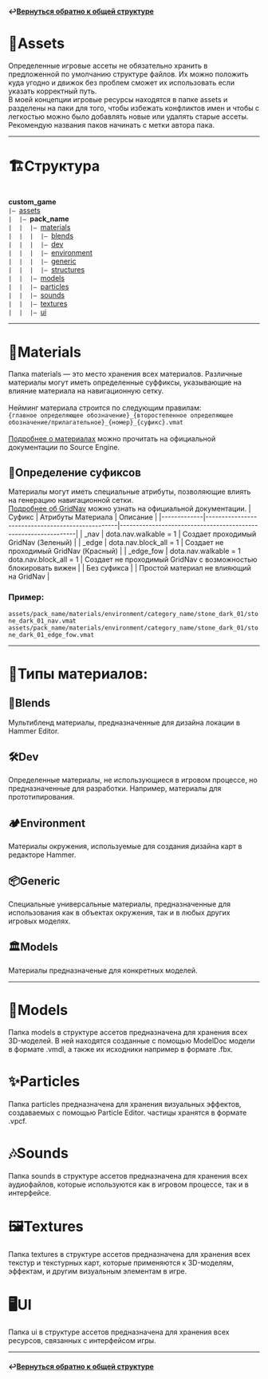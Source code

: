 #### ↩️[Вернуться обратно к общей структуре](../file_structure.md)

# 📁Assets
Определенные игровые ассеты не обязательно хранить в предложенной по умолчанию структуре файлов. Их можно положить куда угодно и движок без проблем сможет их использовать если указать корректный путь. <br>
В моей концепции игровые ресурсы находятся в папке assets и разделены на паки для того, чтобы избежать конфликтов имен и чтобы с легкостью можно было добавлять новые или удалять старые ассеты. <br>
Рекомендую названия паков начинать с метки автора пака.

--------

# 🏗️Структура
<br>**custom_game**
<br>`|— `[assets](#assets)
<br>`|  |— `**pack_name**
<br>`|  |  |— `[materials](#materials)
<br>`|  |  |  |— `[blends](#blends)
<br>`|  |  |  |— `[dev](#%EF%B8%8Fdev)
<br>`|  |  |  |— `[environment](#%EF%B8%8Fenvironment)
<br>`|  |  |  |— `[generic](#generic)
<br>`|  |  |  |— `[structures](#%EF%B8%8Fmodels)
<br>`|  |  |— `[models](#models)
<br>`|  |  |— `[particles](#particles)
<br>`|  |  |— `[sounds](#sounds)
<br>`|  |  |— `[textures](#%EF%B8%8Ftextures)
<br>`|  |  |— `[ui](#%EF%B8%8Fui)

--------

# 🧱Materials
Папка materials — это место хранения всех материалов. Различные материалы могут иметь определенные суффиксы, указывающие на влияние материала на навигационную сетку. <br><br>
Нейминг материала строится по следующим правилам:<br>
``{главное определяющее обозначение}_{второстепенное определяющее обозначение/прилагательное}_{номер}_{суфикс}.vmat``<br><br>
[Подробнее о материалах](https://developer.valvesoftware.com/wiki/Material) можно прочитать на официальной документации по Source Engine.

## 🔣Определение суфиксов
Материалы могут иметь специальные атрибуты, позволяющие влиять на генерацию навигационной сетки.<br>
[Подробнее об GridNav](https://developer.valvesoftware.com/wiki/Dota_2_Workshop_Tools/Level_Design/Dota/Navigation_Mesh) можно узнать на официальной документации.
| Суфикс      | Атрибуты Материала                               | Описание                                                       |
|-------------|--------------------------------------------------|----------------------------------------------------------------|
| _nav        | dota.nav.walkable = 1                            | Создает проходимый GridNav (Зеленый)                           |
| _edge       | dota.nav.block_all = 1                           | Создает не проходимый GridNav (Красный)                        |
| _edge_fow   | dota.nav.walkable = 1<br> dota.nav.block_all = 1 | Создает не проходимый GridNav с возможностью блокировать вижен |
| Без суфикса |                                                  | Простой материал не влияющий на GridNav                        |
### Пример:
``assets/pack_name/materials/environment/category_name/stone_dark_01/stone_dark_01_nav.vmat``<br>
``assets/pack_name/materials/environment/category_name/stone_dark_01/stone_dark_01_edge_fow.vmat``

--------

# 🧬Типы материалов:
## 🎨Blends
Мультибленд материалы, предназначенные для дизайна локации в Hammer Editor. 

## 🛠️Dev
Определенные материалы, не использующиеся в игровом процессе, но предназначенные для разработки. Например, материалы для прототипирования.

## 🏕️Environment
Материалы окружения, используемые для создания дизайна карт в редакторе Hammer.

## 📦Generic
Специальные универсальные материалы, предназначенные для использования как в объектах окружения, так и в любых других игровых моделях.

## 🏛️Models
Материалы предназначеные для конкретных моделей.

--------

# 🧊Models
Папка models в структуре ассетов предназначена для хранения всех 3D-моделей. В ней находятся созданные с помощью ModelDoc модели в формате .vmdl, а также их исходники например в формате .fbx.

# ✨Particles
Папка particles предназначена для хранения визуальных эффектов, создаваемых с помощью Particle Editor. частицы хранятся в формате .vpcf.

# 🎶Sounds
Папка sounds в структуре ассетов предназначена для хранения всех аудиофайлов, которые используются как в игровом процессе, так и в интерфейсе.

# 🖼️Textures
Папка textures в структуре ассетов предназначена для хранения всех текстур и текстурных карт, которые применяются к 3D-моделям, эффектам, и другим визуальным элементам в игре.

# 🖥️UI
Папка ui в структуре ассетов предназначена для хранения всех ресурсов, связанных с интерфейсом игры.

--------

#### ↩️[Вернуться обратно к общей структуре](../file_structure.md)
